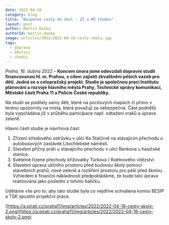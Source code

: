 ```yaml
---
date: 2022-04-16
category: blog
title: "Bezpečné cesty do škol - ZŠ a MŠ Chodov"
layout: post
author: Martin Duška
authorId: martin.duska
image: articles/2022/2022-04-16-cesty-skoly.jpg
tags: 
  - doprava
  - školsví
  - chodci
---
```


*Praha, 16. dubna 2022* – **Koncem února jsme odevzdali dopravní studii financovanou hl. m. Prahou, s cílem zajistit zkvalitnění pěších vazeb pro děti. Jedná se o celopražský projekt. Studie je společnou prací  Institutu plánování a rozvoje hlavního města Prahy, Technické správy komunikací, Městské části Praha 11 a Policie České republiky.**

Na studii se podílely samy děti, které na pocitových mapách či  přímo v terénu upozornily na místa, která považují za nebezpečná. Část podnětů byla vypořádána již v průběhu participace např. odtažení vraků a úprava zeleně.

Hlavní částí studie je návrhová část:
1. Zřízení středového ostrůvku v ulici Ke Stáčírně na stávajícím přechodu u autobusových zastávek Litochlebské náměstí.
2. Stavební příčný práh u stávajícího přechodu v ulici Benkova u hasičské stanice.
3. Světelně řízené přechody křižovatky Türkova / Květnového vítězství
4. Stavební úprava uličního prostoru před budovou školy pomocí stavebních prahů, nové zeleně a rozšíření prostoru pro pěší před školou. Vzhledem k finanční nákladnosti předpokládáme, že bude tato úprava realizována jako poslední z tohoto balíčku.

Uděláme vše pro to, aby tato studie byla co nejdříve schválena komisí BESIP a TSK spustilo projekční práce. 






![https://a.pirati.cz/praha11/img/articles/2022/2022-04-16-cesty-skoly-2.png](https://a.pirati.cz/praha11/img/articles/2022/2022-04-16-cesty-skoly-2.png)
